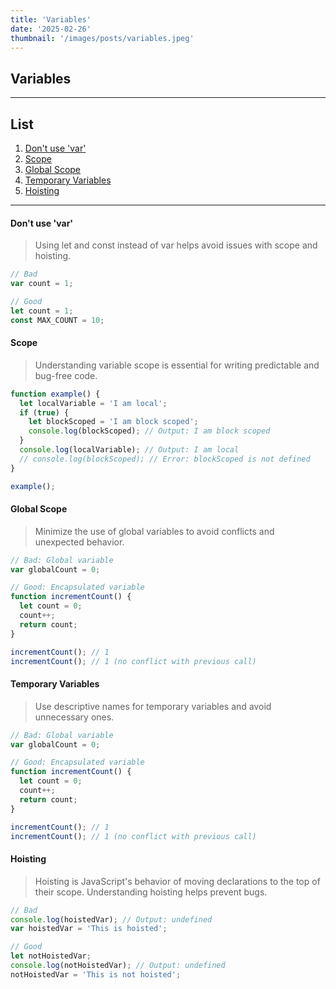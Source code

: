 ```yaml
---
title: 'Variables'
date: '2025-02-26'
thumbnail: '/images/posts/variables.jpeg'
---
```


## Variables

---

## List

1. [Don't use 'var'](#dont-use-var)
2. [Scope](#scope)
3. [Global Scope](#global-scope)
4. [Temporary Variables](#temporary-variables)
5. [Hoisting](#hoisting)

---

#### Don't use 'var'

> Using let and const instead of var helps avoid issues with scope and hoisting.

```javascript
// Bad
var count = 1;

// Good
let count = 1;
const MAX_COUNT = 10;
```

#### Scope

> Understanding variable scope is essential for writing predictable and bug-free code.

```javascript
function example() {
  let localVariable = 'I am local';
  if (true) {
    let blockScoped = 'I am block scoped';
    console.log(blockScoped); // Output: I am block scoped
  }
  console.log(localVariable); // Output: I am local
  // console.log(blockScoped); // Error: blockScoped is not defined
}

example();
```

#### Global Scope

> Minimize the use of global variables to avoid conflicts and unexpected behavior.

```javascript
// Bad: Global variable
var globalCount = 0;

// Good: Encapsulated variable
function incrementCount() {
  let count = 0;
  count++;
  return count;
}

incrementCount(); // 1
incrementCount(); // 1 (no conflict with previous call)
```

#### Temporary Variables

> Use descriptive names for temporary variables and avoid unnecessary ones.

```javascript
// Bad: Global variable
var globalCount = 0;

// Good: Encapsulated variable
function incrementCount() {
  let count = 0;
  count++;
  return count;
}

incrementCount(); // 1
incrementCount(); // 1 (no conflict with previous call)
```

#### Hoisting

> Hoisting is JavaScript's behavior of moving declarations to the top of their scope. Understanding hoisting helps prevent bugs.

```javascript
// Bad
console.log(hoistedVar); // Output: undefined
var hoistedVar = 'This is hoisted';

// Good
let notHoistedVar;
console.log(notHoistedVar); // Output: undefined
notHoistedVar = 'This is not hoisted';
```
